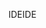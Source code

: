 <span data-ttu-id="9d143-101">IDE</span><span class="sxs-lookup"><span data-stu-id="9d143-101">IDE</span></span>